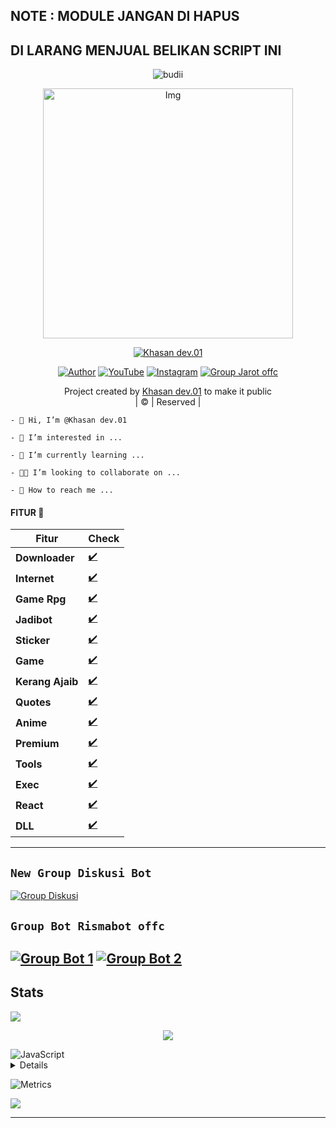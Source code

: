## NOTE : MODULE JANGAN DI HAPUS
## DI LARANG MENJUAL BELIKAN SCRIPT INI
</p>


<p align="center">

  <img src="http://readme-typing-svg.herokuapp.com?color=%230B80F7&center=true&vCenter=true&multiline=false&lines=WELCOME;My+name+is+Khasan-Dev.01;IKUTIN-SOSIALMEDIA+SAYA!!;JANGAN+LUPA+JOIN+GROUP%2C++Bwang+%3A);jangan+lupa+kasih+start+!" alt="budii">

</p>
<div align="center">
  <p align="center">
<img src="https://telegra.ph/file/141886c73755aaa6501ea.jpg" alt="Img" width="400" height="400"/>
</p>
 <p align="center">
<a href="#"><img title="Khasan dev.01" src="https://img.shields.io/badge/Khasan%20OFDev.01-red?colorA=%23ff0000&colorB=%23017e40&style=for-the-badge"></a>
</p>
  <p align="center">
<a href="https://wa.me/6285850539404"><img title="Author" src="https://img.shields.io/badge/Author-JAROT OFFC/JulieMwol?color=blue&style=for-the-badge&logo=whatsapp"></a>
<a href="https://youtube.com/channel/UCW7iXlE7TgvJMIXQck4NYBQ"><img title="YouTube" src="https://img.shields.io/badge/YouTube-Jarot Offc/JulieMwol?color=blue&style=for-the-badge&logo=Youtube"></a>
<a href="https://instagram.com/khasanudin47"><img title="Instagram" src="https://img.shields.io/badge/Instagram-Jarot Offc/JulieMwol?color=blue&style=for-the-badge&logo=Instagram"></a>
<a href="https://chat.whatsapp.com/LKxOImbU62e9sgai6Ow2Ef"><img title="Group Jarot offc" src="https://img.shields.io/badge/Group-Jarot Offc/JulieMwol?color=blue&style=for-the-badge&logo=WhatsApp"></a>
</p>
</div>
<p align="center">
Project created by <a href="https://github.com/Kasanstore7">Khasan dev.01</a> to make it public
    <br>
       | © |
        Reserved |
    <br> 
</p>


```-  Hi, I’m @Khasan dev.01```

```-  I’m interested in ...```

```-  I’m currently learning ...```

```-  I’m looking to collaborate on ...```

```-  How to reach me ...```

#### FITUR 🎀
| Fitur | Check |
|--------|--------|
| **Downloader** |[✔️](https://github.com/JarotOffc) |
| **Internet** |[✔️](https://github.com/JarotOffc) |
| **Game Rpg** |[✔️](https://github.com/JarotOffc) |
| **Jadibot** |[✔️](https://github.com/JarotOffc) |
| **Sticker** |[✔️](https://github.com/JarotOffc) |
| **Game** |[✔️](https://github.com/JarotOffc) |
| **Kerang Ajaib** |[✔️](https://github.com/JarotOffc) |
| **Quotes** |[✔️](https://github.com/JarotOffc) |
| **Anime** |[✔️](https://github.com/JarotOffc) |
| **Premium** |[✔️](https://github.com/JarotOffc) |
| **Tools** |[✔️](https://github.com/JarotOffc) |
| **Exec** |[✔️](https://github.com/JarotOffc) |
| **React** |[✔️](https://github.com/JarotOffc) |
| **DLL** |[✔️](https://github.com/JarotOffc) |
---------

## ```New Group Diskusi Bot```
[![Group Diskusi](https://img.shields.io/badge/Group%20Diskusi-25D366?style=for-the-badge&logo=whatsapp&logoColor=white)](https://chat.whatsapp.com/LKxOImbU62e9sgai6Ow2Ef)

## ```Group Bot Rismabot offc```
[![Group Bot 1](https://img.shields.io/badge/Group%20BOT-25D366?style=for-the-badge&logo=whatsapp&logoColor=white)](https://tinyurl.com/2nchxnpa) 
[![Group Bot 2 ](https://img.shields.io/badge/Group%20BOT-25D366?style=for-the-badge&logo=whatsapp&logoColor=white)](https://tinyurl.com/2gptyhqs) 
---------

## Stats

<!-- <a href="https://github.com/JarotOffc">
    <img src="https://github-readme-stats.vercel.app/api?username=JarotOffc&show_icons=true&count_private=true&show_icons=true&hide_border=true&hide_title=true&card_width=300px&hide_rank=true&bg_color=00000000&theme=dracula">
</a> -->

<a href="https://github.com/JarotOffc">
    <img src="https://github-stats-alpha.vercel.app/api?username=JarotOffc&cc=22272e&tc=37BCF6&ic=fff&bc=0000">
</a>

<p align="center"><a href="https://github.com/Kangsad01"><img src="https://github-readme-stats.vercel.app/api/top-langs/?username=JarotOffc&theme=radical&layout=compact"></a></p>

<img alt="JavaScript" src="https://img.shields.io/badge/javascript%20-%23323330.svg?&style=for-the-badge&logo=javascript&logoColor=%23F7DF1E"/>


<details>

![Github Trophy](https://github-profile-trophy.vercel.app/?username=JarotOffc)

    <summary>&#127942 <b>GitHub Awards</b></summary><br/>

</details> 

![Metrics](https://metrics.lecoq.io/JarotOffc?template=classic&repositories.forks=true&languages=1&languages.colors=github&languages.threshold=0%25&config.timezone=Asia%2Fpasuruan)

</details> 

![](https://visitor-badge.glitch.me/badge?page_id=JarotOffc)


---
